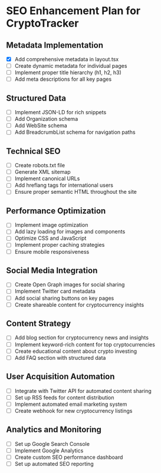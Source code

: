# SEO Enhancement Plan for CryptoTracker

## Metadata Implementation
- [x] Add comprehensive metadata in layout.tsx
- [ ] Create dynamic metadata for individual pages
- [ ] Implement proper title hierarchy (h1, h2, h3)
- [ ] Add meta descriptions for all key pages

## Structured Data
- [ ] Implement JSON-LD for rich snippets
- [ ] Add Organization schema
- [ ] Add WebSite schema
- [ ] Add BreadcrumbList schema for navigation paths

## Technical SEO
- [ ] Create robots.txt file
- [ ] Generate XML sitemap
- [ ] Implement canonical URLs
- [ ] Add hreflang tags for international users
- [ ] Ensure proper semantic HTML throughout the site

## Performance Optimization
- [ ] Implement image optimization
- [ ] Add lazy loading for images and components
- [ ] Optimize CSS and JavaScript
- [ ] Implement proper caching strategies
- [ ] Ensure mobile responsiveness

## Social Media Integration
- [ ] Create Open Graph images for social sharing
- [ ] Implement Twitter card metadata
- [ ] Add social sharing buttons on key pages
- [ ] Create shareable content for cryptocurrency insights

## Content Strategy
- [ ] Add blog section for cryptocurrency news and insights
- [ ] Implement keyword-rich content for top cryptocurrencies
- [ ] Create educational content about crypto investing
- [ ] Add FAQ section with structured data

## User Acquisition Automation
- [ ] Integrate with Twitter API for automated content sharing
- [ ] Set up RSS feeds for content distribution
- [ ] Implement automated email marketing system
- [ ] Create webhook for new cryptocurrency listings

## Analytics and Monitoring
- [ ] Set up Google Search Console
- [ ] Implement Google Analytics
- [ ] Create custom SEO performance dashboard
- [ ] Set up automated SEO reporting
